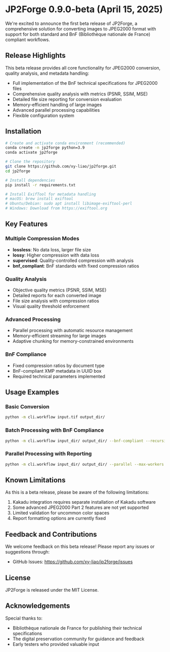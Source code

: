# JP2Forge 0.9.0-beta (April 15, 2025)

We're excited to announce the first beta release of JP2Forge, a comprehensive solution for converting images to JPEG2000 format with support for both standard and BnF (Bibliothèque nationale de France) compliant workflows.

## Release Highlights

This beta release provides all core functionality for JPEG2000 conversion, quality analysis, and metadata handling:

- Full implementation of the BnF technical specifications for JPEG2000 files
- Comprehensive quality analysis with metrics (PSNR, SSIM, MSE)
- Detailed file size reporting for conversion evaluation
- Memory-efficient handling of large images
- Advanced parallel processing capabilities
- Flexible configuration system

## Installation

```bash
# Create and activate conda environment (recommended)
conda create -n jp2forge python=3.9
conda activate jp2forge

# Clone the repository
git clone https://github.com/xy-liao/jp2forge.git
cd jp2forge

# Install dependencies
pip install -r requirements.txt

# Install ExifTool for metadata handling
# macOS: brew install exiftool
# Ubuntu/Debian: sudo apt install libimage-exiftool-perl
# Windows: Download from https://exiftool.org
```

## Key Features

### Multiple Compression Modes

- **lossless**: No data loss, larger file size
- **lossy**: Higher compression with data loss
- **supervised**: Quality-controlled compression with analysis
- **bnf_compliant**: BnF standards with fixed compression ratios

### Quality Analysis

- Objective quality metrics (PSNR, SSIM, MSE)
- Detailed reports for each converted image
- File size analysis with compression ratios
- Visual quality threshold enforcement

### Advanced Processing

- Parallel processing with automatic resource management
- Memory-efficient streaming for large images
- Adaptive chunking for memory-constrained environments

### BnF Compliance

- Fixed compression ratios by document type
- BnF-compliant XMP metadata in UUID box
- Required technical parameters implemented

## Usage Examples

### Basic Conversion

```bash
python -m cli.workflow input.tif output_dir/
```

### Batch Processing with BnF Compliance

```bash
python -m cli.workflow input_dir/ output_dir/ --bnf-compliant --recursive
```

### Parallel Processing with Reporting

```bash
python -m cli.workflow input_dir/ output_dir/ --parallel --max-workers 4
```

## Known Limitations

As this is a beta release, please be aware of the following limitations:

1. Kakadu integration requires separate installation of Kakadu software
2. Some advanced JPEG2000 Part 2 features are not yet supported
3. Limited validation for uncommon color spaces
4. Report formatting options are currently fixed

## Feedback and Contributions

We welcome feedback on this beta release! Please report any issues or suggestions through:

- GitHub Issues: https://github.com/xy-liao/jp2forge/issues

## License

JP2Forge is released under the MIT License.

## Acknowledgements

Special thanks to:
- Bibliothèque nationale de France for publishing their technical specifications
- The digital preservation community for guidance and feedback
- Early testers who provided valuable input
